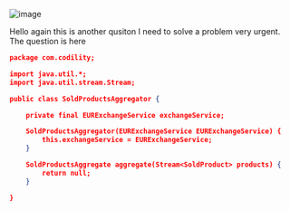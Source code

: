 ![image](https://user-images.githubusercontent.com/16453315/120931895-377e1480-c6fc-11eb-98b7-3cb97d532595.png)

Hello again this is another qusiton
I need to solve a problem
very urgent.
The question is here

```json
package com.codility;

import java.util.*;
import java.util.stream.Stream;

public class SoldProductsAggregator {

    private final EURExchangeService exchangeService;

    SoldProductsAggregator(EURExchangeService EURExchangeService) {
        this.exchangeService = EURExchangeService;
    }

    SoldProductsAggregate aggregate(Stream<SoldProduct> products) {
        return null;
    }

}

```
